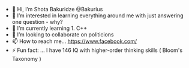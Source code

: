 - 👋 Hi, I’m Shota Bakuridze @Bakurius
- 👀 I’m interested in learning everything around me with just answering one question - why?
- 🌱 I’m currently learning 1. C++
- 💞️ I’m looking to collaborate on politicions
- 📫 How to reach me... https://www.facebook.com/ 
- ⚡ Fun fact: ... I have 146 IQ with higher-order thinking skills ( Bloom's Taxonomy )

<!---
Bakurius/Bakurius is a ✨ special ✨ repository because its `README.md` (this file) appears on your GitHub profile.
You can click the Preview link to take a look at your changes.
--->
